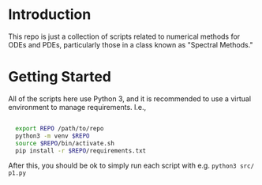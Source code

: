 # Introduction

This repo is just a collection of scripts related to numerical methods for ODEs
and PDEs, particularly those in a class known as "Spectral Methods."

# Getting Started

All of the scripts here use Python 3, and it is recommended to use a virtual
environment to manage requirements. I.e.,

```bash

  export REPO /path/to/repo
  python3 -m venv $REPO
  source $REPO/bin/activate.sh
  pip install -r $REPO/requirements.txt

```

After this, you should be ok to simply run each script with e.g. `python3 src/
p1.py`
